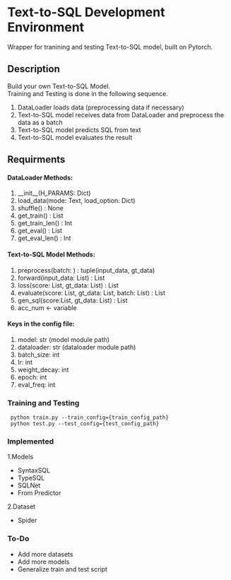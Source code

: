 # Text-to-SQL Development Environment

Wrapper for tranining and testing Text-to-SQL model, built on Pytorch.

## Description  
Build your own Text-to-SQL Model.  
Training and Testing is done in the following sequence.  

1. DataLoader loads data (preprocessing data if necessary)  
2. Text-to-SQL model receives data from  DataLoader and preprocess the data as a batch
3. Text-to-SQL model predicts SQL from text 
4. Text-to-SQL model evaluates the result  

## Requirments
#### DataLoader Methods:
1. \_\_init__(H_PARAMS: Dict)
2. load_data(mode: Text, load_option: Dict)
3. shuffle() : None
4. get_train() : List
5. get_train_len() : Int
6. get_eval() : List
7. get_eval_len() : Int

#### Text-to-SQL Model Methods:
1. preprocess(batch: ) : tuple(input_data, gt_data)
2. forward(input_data: List) : List
3. loss(score: List, gt_data: List) : List
4. evaluate(score: List, gt_data: List, batch: List) : List
5. gen_sql(score:List, gt_data: List) : List
5. acc_num <- variable 

#### Keys in the config file:
1. model: str (model module path)
2. dataloader: str (dataloader module path)
3. batch_size: int
4. lr: int
5. weight_decay: int
6. epoch: int
7. eval_freq: int

### Training and Testing
``` python train.py --train_config={train_config_path}```  
``` python test.py --test_config={test_config_path}```


### Implemented
1.Models

- SyntaxSQL  
- TypeSQL  
- SQLNet  
- From Predictor

2.Dataset  

- Spider 

### To-Do
- Add more datasets
- Add more models
- Generalize train and test script
